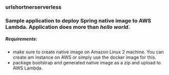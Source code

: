 ### urlshortnerserverless

### Sample application to deploy Spring native image to AWS Lambda. Application does more than <i>hello world</i>.

##### Requirements:
- make sure to create native image on Amazon Linux 2 machine. You can create am instance on AWS or simply use the docker image for this.
- package bootstrap and generated native image as a zip and upload to AWS Lambda.